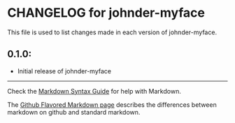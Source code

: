 # CHANGELOG for johnder-myface

This file is used to list changes made in each version of johnder-myface.

## 0.1.0:

* Initial release of johnder-myface

- - -
Check the [Markdown Syntax Guide](http://daringfireball.net/projects/markdown/syntax) for help with Markdown.

The [Github Flavored Markdown page](http://github.github.com/github-flavored-markdown/) describes the differences between markdown on github and standard markdown.
